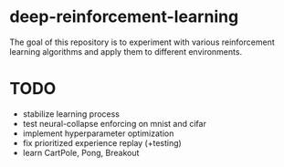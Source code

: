 # deep-reinforcement-learning

The goal of this repository is to experiment 
with various reinforcement learning algorithms
and apply them to different environments.

# TODO
- stabilize learning process
- test neural-collapse enforcing on mnist and cifar
- implement hyperparameter optimization
- fix prioritized experience replay (+testing)
- learn CartPole, Pong, Breakout
